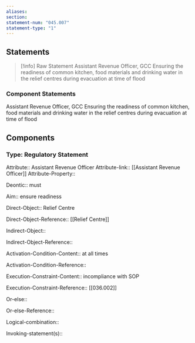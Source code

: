 ```yaml
---
aliases: 
section: 
statement-num: "045.007"
statement-type: "1"
---
```

## Statements 
> [!info] Raw Statement
> Assistant Revenue Officer, GCC Ensuring the readiness of common kitchen, food materials and drinking water in the relief centres during evacuation at time of flood  
> 

### Component Statements
Assistant Revenue Officer, GCC Ensuring the readiness of common kitchen, food materials and drinking water in the relief centres during evacuation at time of flood  
## Components
### Type: Regulatory Statement
Attribute:: Assistant Revenue Officer 
Attribute-link:: [[Assistant Revenue Officer]]
Attribute-Property::

Deontic:: must

Aim:: ensure readiness

Direct-Object:: Relief Centre

Direct-Object-Reference:: [[Relief Centre]]

Indirect-Object::

Indirect-Object-Reference:: 


Activation-Condition-Content:: at all times

Activation-Condition-Reference:: 


Execution-Constraint-Content:: incompliance with SOP

Execution-Constraint-Reference:: [[036.002]]


Or-else::

Or-else-Reference:: 

Logical-combination::

Invoking-statement(s)::
